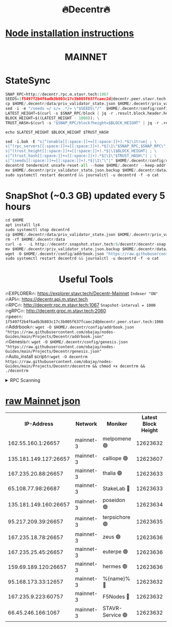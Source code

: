 <h1 align="center"> 🔥Decentr🔥</h1>

[Node installation instructions](https://github.com/obajay/nodes-Guides/tree/main/Projects/Decentr)
=
<h1 align="center"> MAINNET</h1>

# StateSync
```python
SNAP_RPC=http://decentr.rpc.m.stavr.tech:1067
SEEDS=1f5497f2b4f6adb3b803c17c3b005f637fcaec2d@decentr.peer.stavr.tech:1066
cp $HOME/.decentr/data/priv_validator_state.json $HOME/.decentr/priv_validator_state.json.backup
sed -i -e "/seeds =/ s/= .*/= \"$SEEDS\"/"  $HOME/.decentr/config/config.toml
LATEST_HEIGHT=$(curl -s $SNAP_RPC/block | jq -r .result.block.header.height); \
BLOCK_HEIGHT=$((LATEST_HEIGHT - 1000)); \
TRUST_HASH=$(curl -s "$SNAP_RPC/block?height=$BLOCK_HEIGHT" | jq -r .result.block_id.hash)

echo $LATEST_HEIGHT $BLOCK_HEIGHT $TRUST_HASH

sed -i.bak -E "s|^(enable[[:space:]]+=[[:space:]]+).*$|\1true| ; \
s|^(rpc_servers[[:space:]]+=[[:space:]]+).*$|\1\"$SNAP_RPC,$SNAP_RPC\"| ; \
s|^(trust_height[[:space:]]+=[[:space:]]+).*$|\1$BLOCK_HEIGHT| ; \
s|^(trust_hash[[:space:]]+=[[:space:]]+).*$|\1\"$TRUST_HASH\"| ; \
s|^(seeds[[:space:]]+=[[:space:]]+).*$|\1\"\"|" $HOME/.decentr/config/config.toml
decentrd tendermint unsafe-reset-all --home $HOME/.decentr --keep-addr-book
mv $HOME/.decentr/priv_validator_state.json.backup $HOME/.decentr/data/priv_validator_state.json
sudo systemctl restart decentrd && journalctl -u decentrd -f -o cat
```
# SnapShot (~0.3 GB) updated every 5 hours
```python
cd $HOME
apt install lz4
sudo systemctl stop decentrd
cp $HOME/.decentr/data/priv_validator_state.json $HOME/.decentr/priv_validator_state.json.backup
rm -rf $HOME/.decentr/data
curl -o - -L http://decentr.snapshot.stavr.tech:9/decentr/decentr-snap.tar.lz4 | lz4 -c -d - | tar -x -C $HOME/.decentr --strip-components 2
mv $HOME/.decentr/priv_validator_state.json.backup $HOME/.decentr/data/priv_validator_state.json
wget -O $HOME/.decentr/config/addrbook.json "https://raw.githubusercontent.com/obajay/nodes-Guides/main/Projects/Decentr/addrbook.json"
sudo systemctl restart decentrd && journalctl -u decentrd -f -o cat
```

 <h1 align="center"> Useful Tools</h1>

🔥EXPLORER🔥:     https://explorer.stavr.tech/Decentr-Mainnet        `Indexer "ON"` \
🔥API🔥:          https://decentr.api.m.stavr.tech \
🔥RPC🔥:          http://decentr.rpc.m.stavr.tech:1067              `Snapshot-interval = 1000` \
🔥gRPC🔥:         http://decentr.grpc.m.stavr.tech:2060 \
🔥peer🔥:         `1f5497f2b4f6adb3b803c17c3b005f637fcaec2d@decentr.peer.stavr.tech:1066` \
🔥Addrbook🔥:  `wget -O $HOME/.decentr/config/addrbook.json "https://raw.githubusercontent.com/obajay/nodes-Guides/main/Projects/Decentr/addrbook.json"` \
🔥Genesis🔥:  `wget -O $HOME/.decentr/config/genesis.json "https://raw.githubusercontent.com/obajay/nodes-Guides/main/Projects/Decentr/genesis.json"` \
🔥Auto_install script🔥:`wget -O decentrm https://raw.githubusercontent.com/obajay/nodes-Guides/main/Projects/Decentr/decentrm && chmod +x decentrm && ./decentrm`

<details>
<summary>RPC Scanning</summary>

<h2 align="center"> We scan nodes in real time every 4 hours. And we provide the final result of RPC endpoints.
We cannot influence the operation of these nodes in any way. </h2>


```python
If Voting Power is higher than 0 --> then the Node is a validator of the network and may be subject to attack and be a potential threat to the chain.
```
```python
We marked such validators with a red symbol
```

</details>

[raw Mainnet json](https://rpc-check.decentrm.stavr.tech/decentrm/rpc-decentrm-result.json)
=



<table><tr><th>IP-Address</th><th>Network</th><th>Moniker</th><th>Latest Block Height</th><th>Earliest Block Height</th><th>Catching Up</th><th>Tx Index</th><th>Voting Power</th><th>Scan Time</th></tr><tr><td>162.55.160.1:26657</td><td>mainnet-3</td><td>melpomene 🟢</td><td>12623632</td><td>1688950</td><td>False</td><td>on</td><td>0</td><td>2024-01-27T21:57:21.698225809UTC</td></tr><tr><td>135.181.149.127:26657</td><td>mainnet-3</td><td>calliope 🟢</td><td>12623607</td><td>1688950</td><td>False</td><td>on</td><td>0</td><td>2024-01-27T21:57:24.062037356UTC</td></tr><tr><td>167.235.20.88:26657</td><td>mainnet-3</td><td>thalia 🟢</td><td>12623633</td><td>1688950</td><td>False</td><td>on</td><td>0</td><td>2024-01-27T21:57:29.755161078UTC</td></tr><tr><td>65.108.77.98:26687</td><td>mainnet-3</td><td>StakeLab 🔴</td><td>12623633</td><td>1688950</td><td>False</td><td>on</td><td>5409712</td><td>2024-01-27T21:57:30.083652947UTC</td></tr><tr><td>135.181.149.160:26657</td><td>mainnet-3</td><td>poseidon 🟢</td><td>12623634</td><td>1688950</td><td>False</td><td>on</td><td>0</td><td>2024-01-27T21:57:34.825541642UTC</td></tr><tr><td>95.217.209.39:26657</td><td>mainnet-3</td><td>terpsichore 🟢</td><td>12623635</td><td>1688950</td><td>False</td><td>on</td><td>0</td><td>2024-01-27T21:57:41.340558045UTC</td></tr><tr><td>167.235.18.78:26657</td><td>mainnet-3</td><td>zeus 🟢</td><td>12623636</td><td>1688950</td><td>False</td><td>on</td><td>0</td><td>2024-01-27T21:57:45.661617553UTC</td></tr><tr><td>167.235.25.45:26657</td><td>mainnet-3</td><td>euterpe 🟢</td><td>12623636</td><td>1688950</td><td>False</td><td>on</td><td>0</td><td>2024-01-27T21:57:48.027325186UTC</td></tr><tr><td>159.69.189.120:26657</td><td>mainnet-3</td><td>hermes 🟢</td><td>12623636</td><td>1688950</td><td>False</td><td>on</td><td>0</td><td>2024-01-27T21:57:50.315696226UTC</td></tr><tr><td>95.168.173.33:12657</td><td>mainnet-3</td><td>%{name}% 🔴</td><td>12623632</td><td>8964001</td><td>False</td><td>on</td><td>4176608</td><td>2024-01-27T21:57:25.183026586UTC</td></tr><tr><td>167.235.9.223:60757</td><td>mainnet-3</td><td>F5Nodes 🔴</td><td>12623632</td><td>12380001</td><td>False</td><td>off</td><td>562</td><td>2024-01-27T21:57:25.418550572UTC</td></tr><tr><td>66.45.246.166:1067</td><td>mainnet-3</td><td>STAVR-Service 🟢</td><td>12623632</td><td>12621001</td><td>False</td><td>on</td><td>0</td><td>2024-01-27T21:57:24.682136797UTC</td></tr></table>